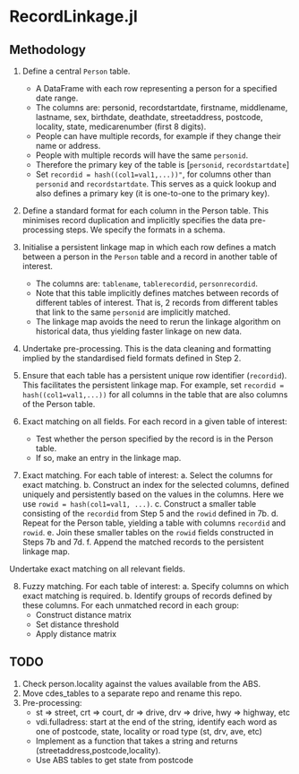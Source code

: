 # RecordLinkage.jl

## Methodology

1. Define a central `Person` table.
   - A DataFrame with each row representing a person for a specified date range.
   - The columns are: personid, recordstartdate, firstname, middlename, lastname, sex, birthdate, deathdate, streetaddress, postcode, locality, state, medicarenumber (first 8 digits).
   - People can have multiple records, for example if they change their name or address.
   - People with multiple records will have the same `personid`.
   - Therefore the primary key of the table is [`personid`, `recordstartdate`]
   - Set `recordid = hash((col1=val1,...))"`, for columns other than `personid` and `recordstartdate`.
     This serves as a quick lookup and also defines a primary key (it is one-to-one to the primary key).

2. Define a standard format for each column in the Person table.
   This minimises record duplication and implicitly specifies the data pre-processing steps.
   We specify the formats in a schema.

3. Initialise a persistent linkage map in which each row defines a match between a person in the `Person` table and a record in another table of interest.
   - The columns are: `tablename`, `tablerecordid`, `personrecordid`.
   - Note that this table implicitly defines matches between records of different tables of interest.
     That is, 2 records from different tables that link to the same `personid` are implicitly matched.
   - The linkage map avoids the need to rerun the linkage algorithm on historical data, thus yielding faster linkage on new data.

4. Undertake pre-processing.
   This is the data cleaning and formatting implied by the standardised field formats defined in Step 2.

5. Ensure that each table has a persistent unique row identifier (`recordid`).
   This facilitates the persistent linkage map.
   For example, set `recordid = hash((col1=val1,...))` for all columns in the table that are also columns of the Person table.

6. Exact matching on all fields.
   For each record in a given table of interest:
   - Test whether the person specified by the record is in the Person table.
   - If so, make an entry in the linkage map.

7. Exact matching.
   For each table of interest:
   a. Select the columns for exact matching.
   b. Construct an index for the selected columns, defined uniquely and persistently based on the values in the columns. Here we use `rowid = hash(col1=val1, ...)`.
   c. Construct a smaller table consisting of the `recordid` from Step 5 and the `rowid` defined in 7b.
   d. Repeat for the Person table, yielding a table with columns `recordid` and `rowid`.
   e. Join these smaller tables on the `rowid` fields constructed in Steps 7b and 7d.
   f. Append the matched records to the persistent linkage map.

Undertake exact matching on all relevant fields.



8. Fuzzy matching.
   For each table of interest:
   a. Specify columns on which exact matching is required.
   b. Identify groups of records defined by these columns.
   For each unmatched record in each group:
    - Construct distance matrix
    - Set distance threshold
    - Apply distance matrix


## TODO

1. Check person.locality against the values available from the ABS.
2. Move cdes_tables to a separate repo and rename this repo.
2. Pre-processing:
   - st => street, crt => court, dr => drive, drv => drive, hwy => highway, etc
   - vdi.fulladress: start at the end of the string, identify each word as one of postcode, state, locality or road type (st, drv, ave, etc)
   - Implement as a function that takes a string and returns (streetaddress,postcode,locality).
   - Use ABS tables to get state from postcode
